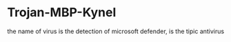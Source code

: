 # Trojan-MBP-Kynel
the name of virus is the detection of microsoft defender, is the tipic antivirus
